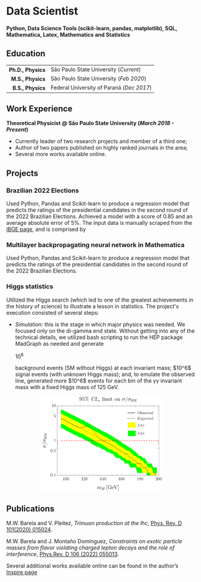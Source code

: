 # Data Scientist

#### Python, Data Science Tools (scikit-learn, pandas, matplotlib), SQL, Mathematica, Latex, Mathematics and Statistics

## Education
<table style="border-collapse: collapse;">
  <tr>
    <th style="text-align: right; border: none;">Ph.D., Physics</th>
    <td> São Paulo State University (<i>Current</i>)</td>
  </tr>
  <tr>
    <th style="text-align: right; border: none;">M.S., Physics</th>
    <td> São Paulo State University (<i>Feb 2020</i>)</td>
  </tr>
  <tr>
    <th style="text-align: right; border: none;">B.S., Physics</th>
    <td> Federal University of Paraná (<i>Dec 2017</i>)</td>
  </tr>
</table>

## Work Experience
**Theoretical Physicist @ São Paulo State University (_March 2018 - Present_)**
- Currently leader of two research projects and member of a third one;
- Author of two papers published on highly ranked journals in the area;
- Several more works available online.

## Projects

### Brazilian 2022 Elections

Used Python, Pandas and Scikit-learn to produce a regression model that predicts the ratings of the presidential candidates in the second round of the 2022 Brazilian Elections. Achieved a model with a score of 0.85 and an average absolute error of 5%. The input data is manually scraped from the [IBGE page](https://www.ibge.gov.br/estatisticas/downloads-estatisticas.html), and is comprised by 

### Multilayer backpropagating neural network in Mathematica

Used Python, Pandas and Scikit-learn to produce a regression model that predicts the ratings of the presidential candidates in the second round of the 2022 Brazilian Elections. 

### Higgs statistics

Utilized the Higgs search (which led to one of the greatest achievements in the history of science) to illustrate a lesson in statistics. The project's execution consisted of several steps:
  - _Simulation_: this is the stage in which major physics was needed. We focused only on the di-gamma end state. Without getting into any of the technical details, we utilized bash scripting to run the HEP package MadGraph as needed and generate <p>10<sup>6</sup></p> background events (SM without Higgs) at each invariant mass; \$10^6\$ signal events (with unknown Higgs mass); and, to emulate the observed line, generated more \$10^6\$ events for each bin of the $\gamma\gamma$ invariant mass with a fixed Higgs mass of 125 GeV. 


<p align="center">
  <img src="https://github.com/betobarela/webpage/blob/main/assets/img/Higgs_Money_Plot.png?raw=true" width="64%" />
</p>

## Publications
M.W. Barela and V. Pleitez, _Trimuon production at the lhc_, [Phys. Rev. D 101(2020) 015024](https://doi.org/10.1103/PhysRevD.101.015024).

M.W. Barela and J. Montaño Domínguez, _Constraints on exotic particle masses
from flavor violating charged lepton decays and the role of interference_, [Phys.Rev. D 106 (2022) 055013](https://doi.org/10.1103/PhysRevD.106.055013).

Several additional works available online can be found in the author’s [Inspire page](https://inspirehep.net/authors/1983519)
